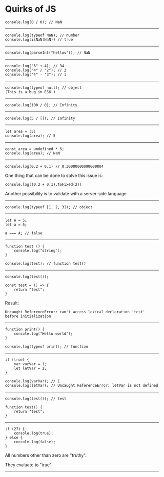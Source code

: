# Quirks of JS

    console.log(0 / 0); // NaN

___

    console.log(typeof NaN); // number
    console.log(isNaN(NaN)) // true

___

    console.log(parseInt("hellos")); // NaN

___

    console.log("3" + 4); // 34
    console.log("4" / "2"); // 2
    console.log("4" - "3"); // 1

___

    console.log(typeof null); // object
    (This is a bug in ES6.)

___

    console.log(100 / 0); // Infinity

___

    console.log(5 / []); // Infinity

___

    let area = (5)
    console.log(area); // 5

___

    const area = undefined * 5;
    console.log(area); // NaN

___

    console.log(0.2 + 0.1) // 0.30000000000000004


One thing that can be done to solve this issue is:

    console.log((0.2 + 0.1).toFixed(2))

Another possibility is to validate with a server-side language.

___

    console.log(typeof [1, 2, 3]); // object

___


    let A = 5;
    let a = 6;

    a === A; // false

___

    function test () {
        console.log("string");
    }

    console.log(test); // function test()

___

    console.log(test());

    const test = () => {
        return "test";
    }

Result:

    Uncaught ReferenceError: can't access lexical declaration 'test' before initialization

___

    function print() {
        console.log("Hello world");
    }

    console.log(typeof print); // function

___

    if (true) {
        var varVar = 1;
        let letVar = 2;
    }

    console.log(varVar); // 1
    console.log(letVar); // Uncaught ReferenceError: letVar is not defined

___

    console.log(test()); // test

    function test() {
        return "test";
    }

___


    if (27) {
        console.log(true);
    } else {
        console.log(false);
    }

All numbers other than zero are "truthy".

They evaluate to "true".

___